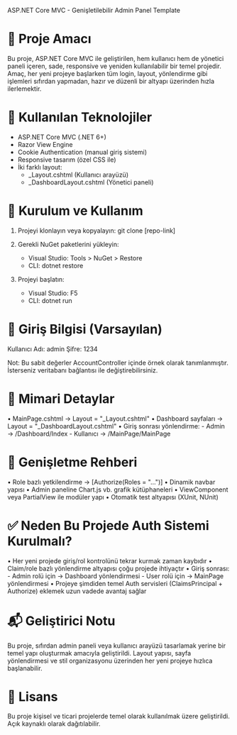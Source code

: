 ASP.NET Core MVC - Genişletilebilir Admin Panel Template

📌 Proje Amacı
==========================

Bu proje, ASP.NET Core MVC ile geliştirilen, hem kullanıcı hem de yönetici paneli içeren, sade, responsive ve yeniden kullanılabilir bir temel projedir.
Amaç, her yeni projeye başlarken tüm login, layout, yönlendirme gibi işlemleri sıfırdan yapmadan, hazır ve düzenli bir altyapı üzerinden hızla ilerlemektir.

🧰 Kullanılan Teknolojiler
==========================

- ASP.NET Core MVC (.NET 6+)
- Razor View Engine
- Cookie Authentication (manual giriş sistemi)
- Responsive tasarım (özel CSS ile)
- İki farklı layout:
    - _Layout.cshtml (Kullanıcı arayüzü)
    - _DashboardLayout.cshtml (Yönetici paneli)

🚀 Kurulum ve Kullanım
==========================

1. Projeyi klonlayın veya kopyalayın:
   git clone [repo-link]

2. Gerekli NuGet paketlerini yükleyin:
   - Visual Studio: Tools > NuGet > Restore
   - CLI: dotnet restore

3. Projeyi başlatın:
   - Visual Studio: F5
   - CLI: dotnet run

🔐 Giriş Bilgisi (Varsayılan)
==========================

Kullanıcı Adı: admin
Şifre: 1234

Not: Bu sabit değerler AccountController içinde örnek olarak tanımlanmıştır. İsterseniz veritabanı bağlantısı ile değiştirebilirsiniz.

🧠 Mimari Detaylar
==========================

• MainPage.cshtml → Layout = "_Layout.cshtml"
• Dashboard sayfaları → Layout = "_DashboardLayout.cshtml"
• Giriş sonrası yönlendirme:
    - Admin → /Dashboard/Index
    - Kullanıcı → /MainPage/MainPage

🔧 Genişletme Rehberi
==========================

• Role bazlı yetkilendirme → [Authorize(Roles = "...")]
• Dinamik navbar yapısı
• Admin paneline Chart.js vb. grafik kütüphaneleri
• ViewComponent veya PartialView ile modüler yapı
• Otomatik test altyapısı (XUnit, NUnit)

✅ Neden Bu Projede Auth Sistemi Kurulmalı?
==========================

• Her yeni projede giriş/rol kontrolünü tekrar kurmak zaman kaybıdır
• Claim/role bazlı yönlendirme altyapısı çoğu projede ihtiyaçtır
• Giriş sonrası:
    - Admin rolü için → Dashboard yönlendirmesi
    - User rolü için → MainPage yönlendirmesi
• Projeye şimdiden temel Auth servisleri (ClaimsPrincipal + Authorize) eklemek uzun vadede avantaj sağlar

📬 Geliştirici Notu
==========================

Bu proje, sıfırdan admin paneli veya kullanıcı arayüzü tasarlamak yerine bir temel yapı oluşturmak amacıyla geliştirildi.
Layout yapısı, sayfa yönlendirmesi ve stil organizasyonu üzerinden her yeni projeye hızlıca başlanabilir.

🪪 Lisans
==========================

Bu proje kişisel ve ticari projelerde temel olarak kullanılmak üzere geliştirildi. Açık kaynaklı olarak dağıtılabilir.
